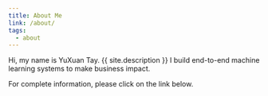 ```yaml
---
title: About Me
link: /about/
tags:
  - about
---
```


Hi, my name is YuXuan Tay.
{{ site.description }}
I build end-to-end machine learning systems to make business impact.

For complete information, please click on the link below.
